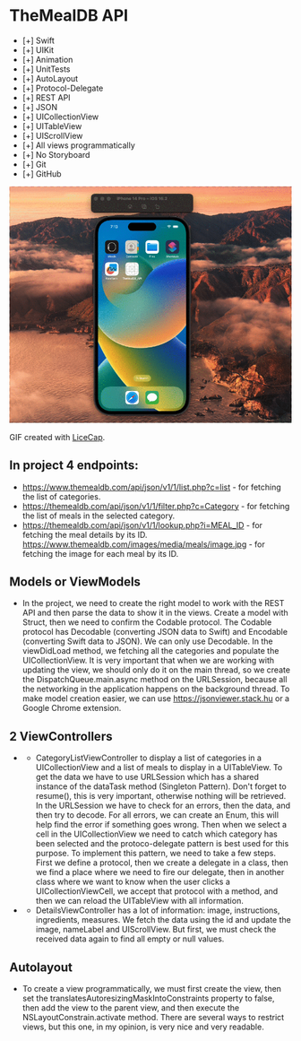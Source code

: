 # TheMealDB API

* [+] Swift
* [+] UIKit
* [+] Animation
* [+] UnitTests
* [+] AutoLayout
* [+] Protocol-Delegate 
* [+] REST API
* [+] JSON
* [+] UICollectionView
* [+] UITableView 
* [+] UIScrollView
* [+] All views programmatically
* [+] No Storyboard
* [+] Git
* [+] GitHub

<img src='https://github.com/MityaKimchanskii/TheMealDB_API/blob/main/image.gif' title='Video Walkthrough' width='' alt='Video Walkthrough' />

GIF created with [LiceCap](http://www.cockos.com/licecap/).

## In project 4 endpoints:
* https://www.themealdb.com/api/json/v1/1/list.php?c=list - for fetching the list of categories.
* https://themealdb.com/api/json/v1/1/filter.php?c=Category - for fetching the list of meals in the selected category.
* https://themealdb.com/api/json/v1/1/lookup.php?i=MEAL_ID - for fetching the meal details by its ID.
https://www.themealdb.com/images/media/meals/image.jpg - for fetching the image for each meal by its ID.

## Models or ViewModels
* In the project, we need to create the right model to work with the REST API and then parse the data to show it in the views. Create a model with Struct, then we need to confirm the Codable protocol. The Codable protocol has Decodable (converting JSON data to Swift) and Encodable (converting Swift data to JSON). We can only use Decodable. In the viewDidLoad method, we fetching all the categories and populate the UICollectionView. It is very important that when we are working with updating the view, we should only do it on the main thread, so we create the DispatchQueue.main.async method on the URLSession, because all the networking in the application happens on the background thread. To make model creation easier, we can use https://jsonviewer.stack.hu or a Google Chrome extension.

## 2 ViewControllers
* - CategoryListViewController to display a list of categories in a UICollectionView and a list of meals to display in a UITableView. To get the data we have to use URLSession which has a shared instance of the dataTask method (Singleton Pattern). Don't forget to resume(), this is very important, otherwise nothing will be retrieved. In the URLSession we have to check for an errors, then the data, and then try to decode. For all errors, we can create an Enum, this will help find the error if something goes wrong. Then when we select a cell in the UICollectionView we need to catch which category has been selected and the protoco-delegate pattern is best used for this purpose. To implement this pattern, we need to take a few steps. First we define a protocol, then we create a delegate in a class, then we find a place where we need to fire our delegate, then in another class where we want to know when the user clicks a UICollectionViewCell, we accept that protocol with a method, and then we can reload the UITableView with all information.
* - DetailsViewController has a lot of information: image, instructions, ingredients, measures. We fetch the data using the id and update the image, nameLabel and UIScrollView. But first, we must check the received data again to find all empty or null values.

## Autolayout
* To create a view programmatically, we must first create the view, then set the translatesAutoresizingMaskIntoConstraints property to false, then add the view to the parent view, and then execute the NSLayoutConstrain.activate method. There are several ways to restrict views, but this one, in my opinion, is very nice and very readable.
